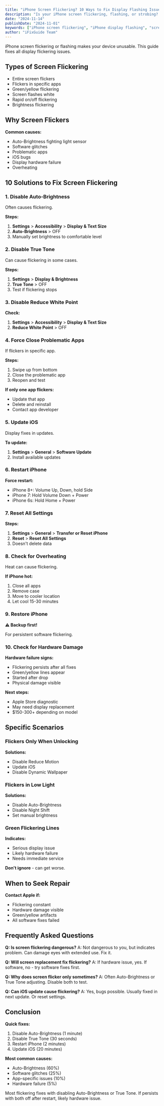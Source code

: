 ```yaml
---
title: "iPhone Screen Flickering? 10 Ways to Fix Display Flashing Issues"
description: "Is your iPhone screen flickering, flashing, or strobing? Fix display issues with our comprehensive troubleshooting guide."
date: "2024-11-14"
publishDate: "2024-11-01"
keywords: ["iPhone screen flickering", "iPhone display flashing", "screen strobing iPhone", "fix flickering screen", "iPhone screen glitching"]
author: "iFixGuide Team"
---
```


iPhone screen flickering or flashing makes your device unusable. This guide fixes all display flickering issues.

## Types of Screen Flickering

- Entire screen flickers
- Flickers in specific apps
- Green/yellow flickering
- Screen flashes white
- Rapid on/off flickering
- Brightness flickering

## Why Screen Flickers

**Common causes:**
- Auto-Brightness fighting light sensor
- Software glitches
- Problematic apps
- iOS bugs
- Display hardware failure
- Overheating

## 10 Solutions to Fix Screen Flickering

### 1. Disable Auto-Brightness

Often causes flickering.

**Steps:**
1. **Settings** > **Accessibility** > **Display & Text Size**
2. **Auto-Brightness** > OFF
3. Manually set brightness to comfortable level

### 2. Disable True Tone

Can cause flickering in some cases.

**Steps:**
1. **Settings** > **Display & Brightness**
2. **True Tone** > OFF
3. Test if flickering stops

### 3. Disable Reduce White Point

**Check:**
1. **Settings** > **Accessibility** > **Display & Text Size**
2. **Reduce White Point** > OFF

### 4. Force Close Problematic Apps

If flickers in specific app.

**Steps:**
1. Swipe up from bottom
2. Close the problematic app
3. Reopen and test

**If only one app flickers:**
- Update that app
- Delete and reinstall
- Contact app developer

### 5. Update iOS

Display fixes in updates.

**To update:**
1. **Settings** > **General** > **Software Update**
2. Install available updates

### 6. Restart iPhone

**Force restart:**
- iPhone 8+: Volume Up, Down, hold Side
- iPhone 7: Hold Volume Down + Power  
- iPhone 6s: Hold Home + Power

### 7. Reset All Settings

**Steps:**
1. **Settings** > **General** > **Transfer or Reset iPhone**
2. **Reset** > **Reset All Settings**
3. Doesn't delete data

### 8. Check for Overheating

Heat can cause flickering.

**If iPhone hot:**
1. Close all apps
2. Remove case
3. Move to cooler location
4. Let cool 15-30 minutes

### 9. Restore iPhone

**⚠️ Backup first!**

For persistent software flickering.

### 10. Check for Hardware Damage

**Hardware failure signs:**
- Flickering persists after all fixes
- Green/yellow lines appear
- Started after drop
- Physical damage visible

**Next steps:**
- Apple Store diagnostic
- May need display replacement
- $150-300+ depending on model

## Specific Scenarios

### Flickers Only When Unlocking

**Solutions:**
- Disable Reduce Motion
- Update iOS
- Disable Dynamic Wallpaper

### Flickers in Low Light

**Solutions:**
- Disable Auto-Brightness
- Disable Night Shift
- Set manual brightness

### Green Flickering Lines

**Indicates:**
- Serious display issue
- Likely hardware failure
- Needs immediate service

**Don't ignore** - can get worse.

## When to Seek Repair

**Contact Apple if:**
- Flickering constant
- Hardware damage visible
- Green/yellow artifacts
- All software fixes failed

## Frequently Asked Questions

**Q: Is screen flickering dangerous?**
A: Not dangerous to you, but indicates problem. Can damage eyes with extended use. Fix it.

**Q: Will screen replacement fix flickering?**
A: If hardware issue, yes. If software, no - try software fixes first.

**Q: Why does screen flicker only sometimes?**
A: Often Auto-Brightness or True Tone adjusting. Disable both to test.

**Q: Can iOS update cause flickering?**
A: Yes, bugs possible. Usually fixed in next update. Or reset settings.

## Conclusion

**Quick fixes:**
1. Disable Auto-Brightness (1 minute)
2. Disable True Tone (30 seconds)
3. Restart iPhone (2 minutes)
4. Update iOS (20 minutes)

**Most common causes:**
- Auto-Brightness (60%)
- Software glitches (25%)
- App-specific issues (10%)
- Hardware failure (5%)

Most flickering fixes with disabling Auto-Brightness or True Tone. If persists with both off after restart, likely hardware issue.
